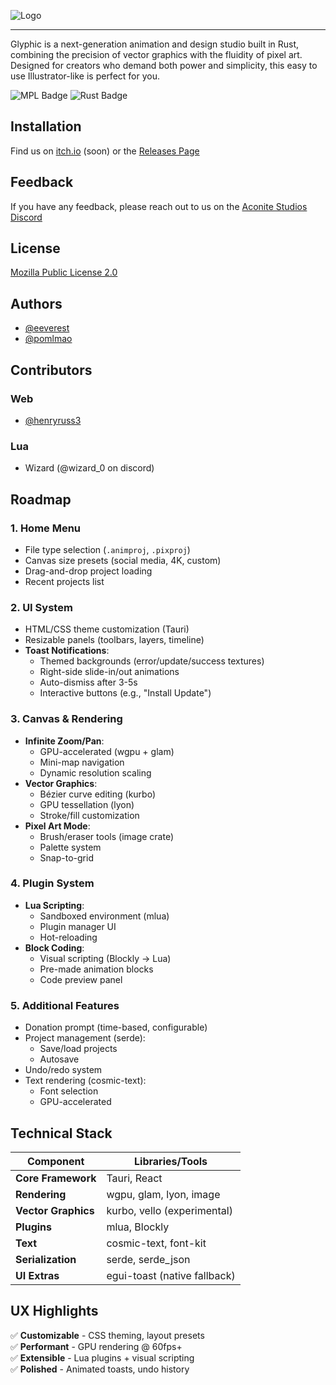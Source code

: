 
![Logo](https://dev-to-uploads.s3.amazonaws.com/uploads/articles/th5xamgrr6se0x5ro4g6.png)


---

Glyphic is a next-generation animation and design studio built in Rust, combining the precision of vector graphics with the fluidity of pixel art. Designed for creators who demand both power and simplicity, this easy to use Illustrator-like is perfect for you.

![MPL Badge](https://img.shields.io/badge/license-mpl2-blue?style=for-the-badge)
![Rust Badge](https://img.shields.io/badge/uses-RUST-blue?style=for-the-badge)

## Installation

Find us on [itch.io](https://itch.io/) (soon) or the [Releases Page](https://github.com/thatoneaiguy/glyphic/releases)
    
## Feedback

If you have any feedback, please reach out to us on the [Aconite Studios Discord](https://discord.gg/DGTDSNfZWC)


## License

[Mozilla Public License 2.0](https://choosealicense.com/licenses/mpl-2.0/)


## Authors

- [@eeverest](https://www.github.com/thatoneaiguy)
- [@pomlmao](https://github.com/pomlmao)

## Contributors
### Web
- [@henryruss3](https://github.com/henryruss3)
### Lua
- Wizard (@wizard_0 on discord)

## Roadmap

### 1. Home Menu
- File type selection (`.animproj`, `.pixproj`)
- Canvas size presets (social media, 4K, custom)
- Drag-and-drop project loading
- Recent projects list

### 2. UI System
- HTML/CSS theme customization (Tauri)
- Resizable panels (toolbars, layers, timeline)
- **Toast Notifications**:
  - Themed backgrounds (error/update/success textures)
  - Right-side slide-in/out animations
  - Auto-dismiss after 3-5s
  - Interactive buttons (e.g., "Install Update")

### 3. Canvas & Rendering
- **Infinite Zoom/Pan**:
  - GPU-accelerated (wgpu + glam)
  - Mini-map navigation
  - Dynamic resolution scaling
- **Vector Graphics**:
  - Bézier curve editing (kurbo)
  - GPU tessellation (lyon)
  - Stroke/fill customization
- **Pixel Art Mode**:
  - Brush/eraser tools (image crate)
  - Palette system
  - Snap-to-grid

### 4. Plugin System
- **Lua Scripting**:
  - Sandboxed environment (mlua)
  - Plugin manager UI
  - Hot-reloading
- **Block Coding**:
  - Visual scripting (Blockly → Lua)
  - Pre-made animation blocks
  - Code preview panel

### 5. Additional Features
- Donation prompt (time-based, configurable)
- Project management (serde):
  - Save/load projects
  - Autosave
- Undo/redo system
- Text rendering (cosmic-text):
  - Font selection
  - GPU-accelerated

## Technical Stack

| Component           | Libraries/Tools                          |
|---------------------|------------------------------------------|
| **Core Framework**  | Tauri, React                            |
| **Rendering**       | wgpu, glam, lyon, image                 |
| **Vector Graphics** | kurbo, vello (experimental)             |
| **Plugins**         | mlua, Blockly                           |
| **Text**            | cosmic-text, font-kit                   |
| **Serialization**   | serde, serde_json                       |
| **UI Extras**       | egui-toast (native fallback)            |

## UX Highlights
✅ **Customizable** - CSS theming, layout presets  
✅ **Performant** - GPU rendering @ 60fps+  
✅ **Extensible** - Lua plugins + visual scripting  
✅ **Polished** - Animated toasts, undo history  
